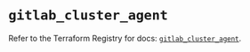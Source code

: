 # `gitlab_cluster_agent`

Refer to the Terraform Registry for docs: [`gitlab_cluster_agent`](https://registry.terraform.io/providers/gitlabhq/gitlab/17.6.0/docs/resources/cluster_agent).

